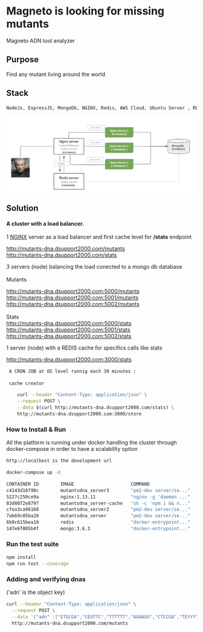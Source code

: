 # Magneto is looking for missing mutants
   
   Magneto ADN tool analyzer 


## Purpose
Find any mutant living around the world

## Stack
```sh
NodeJs, ExpressJS, MongoDb, NGINX, Redis, AWS Cloud, Ubuntu Server , REST API Standar, docker , docker-compose
```

![alt text](picture.png)

## Solution

  #### A cluster with a load balancer.
  
   1  <a href="https://github.com/danillanos/mutants-dna/blob/master/config/nginx/nginx.conf#L14-L20">NGINX</a> server as a load balancer and first cache level for  <b>/stats</b> endpoint
          <div> 
            <a href="http://mutants-dna.dsupport2000.com/mutants" >http://mutants-dna.dsupport2000.com/mutants</a>
            <br/>
          </div>
          <div> 
            <a href="http://mutants-dna.dsupport2000.com/stats" >http://mutants-dna.dsupport2000.com/stats</a>
          </div>

   3 servers (node) balancing the load conected to a mongo db database 
        <br/>
        <br/>
        Mutants
        <div> 
            <a href="http://mutants-dna.dsupport2000.com:5000/mutants" >http://mutants-dna.dsupport2000.com:5000/mutants</a>
            <br/>
        </div>
        <div> 
            <a href="http://mutants-dna.dsupport2000.com:5001/mutants" >http://mutants-dna.dsupport2000.com:5001/mutants</a>
            <br/>
        </div>
        <div> 
            <a href="http://mutants-dna.dsupport2000.com:5002/mutants" >http://mutants-dna.dsupport2000.com:5002/mutants</a>
        </div>
        <br/>
        Stats
        <div> 
            <a href="http://mutants-dna.dsupport2000.com:5000/stats" >http://mutants-dna.dsupport2000.com:5000/stats</a>
              <br/>
        </div>
        <div> 
            <a href="http://mutants-dna.dsupport2000.com:5001/stats" >http://mutants-dna.dsupport2000.com:5001/stats</a>
              <br/>
        </div>
        <div> 
            <a href="http://mutants-dna.dsupport2000.com:5002/stats" >http://mutants-dna.dsupport2000.com:5002/stats</a>
        </div>

  1 server (node) with a REDIS  cache for specifics calls like stats
        <div> 
            <a href="http://mutants-dna.dsupport2000.com:3000/stats" >http://mutants-dna.dsupport2000.com:3000/stats</a>
        </div>

     A CRON JOB at OS level runnig each 30 minutes :
     
     cache creator
```sh
    curl --header "Content-Type: application/json" \
    --request POST \
    --data $(curl http://mutants-dna.dsupport2000.com/stats) \
    http://mutants-dna.dsupport2000.com:3000/store
```    

### How to Install & Run

All the platform is running under docker handling the cluster through docker-compose in order to have a scalability option 
```sh
http://localhost is the development url
```
```sh
docker-compose up -d
```
```sh
CONTAINER ID        IMAGE                     COMMAND                  CREATED             STATUS              PORTS                      NAMES
c4143d18798c        mutantsdna_server3        "pm2-dev server/se..."   About an hour ago   Up About an hour    0.0.0.0:5002->5000/tcp     mutantsdna_server3_1
5227c250ce9a        nginx:1.13.11             "nginx -g 'daemon ..."   About an hour ago   Up About an hour    0.0.0.0:80->80/tcp         mutantsdna_nginx_1
83d8072e8797        mutantsdna_server-cache   "sh -c 'npm i && n..."   About an hour ago   Up About an hour    0.0.0.0:3000->3000/tcp     mutantsdna_server-cache_1
cfea3ca96160        mutantsdna_server2        "pm2-dev server/se..."   About an hour ago   Up About an hour    0.0.0.0:5001->5000/tcp     mutantsdna_server2_1
7ab69c05ba20        mutantsdna_server         "pm2-dev server/se..."   About an hour ago   Up About an hour    0.0.0.0:5000->5000/tcp     mutantsdna_server_1
6b9c615bea10        redis                     "docker-entrypoint..."   About an hour ago   Up About an hour    6379/tcp                   cache
147e6f005b4f        mongo:3.6.3               "docker-entrypoint..."   About an hour ago   Up About an hour    0.0.0.0:27017->27017/tcp   mutantsdna_mongodb_1

```

### Run the test suite
```sh
npm install 
npm run test --coverage
```
    
### Adding and verifying dnas 
('adn' is the object key)
```sh
curl --header "Content-Type: application/json" \
  --request POST \
  --data '{"adn" :["ETGCGA","CEGTTC","TTTTTT","AGAAGG","CTCCGA","TEYYYY"]}' \
  http://mutants-dna.dsupport2000.com/mutants
```




